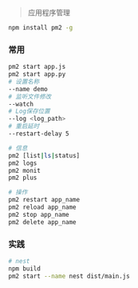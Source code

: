 <!-- 
title: pm2
sort: 
--> 

> 应用程序管理

```bash
npm install pm2 -g
```

### 常用

```bash
pm2 start app.js
pm2 start app.py 
# 设置名称
--name demo
# 监听文件修改
--watch
# Log保存位置
--log <log_path>
# 重启延时
--restart-delay 5

# 信息
pm2 [list|ls|status]
pm2 logs
pm2 monit
pm2 plus

# 操作
pm2 restart app_name
pm2 reload app_name
pm2 stop app_name
pm2 delete app_name

```

### 实践

```bash
# nest
npm build
pm2 start --name nest dist/main.js
```

